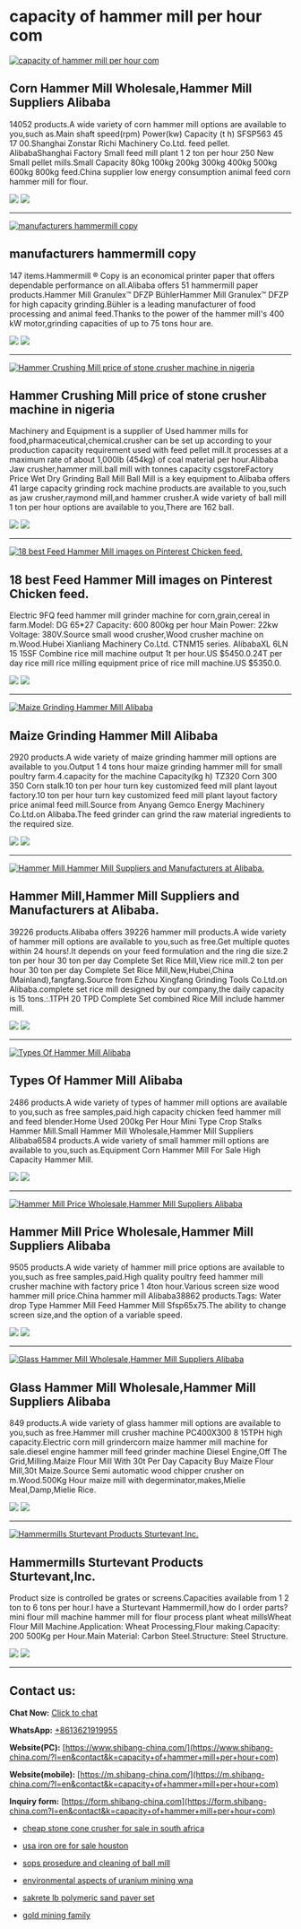 # capacity of hammer mill per hour com

<a href="https://swt.shibang-china.com/?l=en&img&k=capacity+of+hammer+mill+per+hour+com" target="_blank">![capacity of hammer mill per hour com](http://static.shibang-china.com/all-800x300/1334.jpg)</a>

## Corn Hammer Mill Wholesale,Hammer Mill Suppliers Alibaba
14052 products.A wide variety of corn hammer mill options are available to you,such as.Main shaft speed(rpm) Power(kw) Capacity (t h) SFSP563 45 17 00.Shanghai Zonstar Richi Machinery Co.Ltd. feed pellet. AlibabaShanghai Factory Small feed mill plant 1 2 ton per hour 250 New Small pellet mills.Small Capacity 80kg 100kg 200kg 300kg 400kg 500kg 600kg 800kg feed.China supplier low energy consumption animal feed corn hammer mill for flour.


<a href="https://whatsapp.shibangsoft.com/WhatsApp.php" target="_blank" title="WhatsApp">![](http://static.shibang-china.com/icon/whatsapp.png)</a> <a href="https://swt.shibang-china.com/?l=en&icon&k=capacity+of+hammer+mill+per+hour+com" target="_blank">![](http://static.shibang-china.com/icon/chat-en.png)</a>

---

<a href="https://swt.shibang-china.com/?l=en&img&k=capacity+of+hammer+mill+per+hour+com" target="_blank">![manufacturers hammermill copy](http://static.shibang-china.com/all-800x300/344.jpg)</a>

## manufacturers hammermill copy
147 items.Hammermill ® Copy is an economical printer paper that offers dependable performance on all.Alibaba offers 51 hammermill paper products.Hammer Mill Granulex™ DFZP BühlerHammer Mill Granulex™ DFZP for high capacity grinding.Bühler is a leading manufacturer of food processing and animal feed.Thanks to the power of the hammer mill&#39;s 400 kW motor,grinding capacities of up to 75 tons hour are.


<a href="https://whatsapp.shibangsoft.com/WhatsApp.php" target="_blank" title="WhatsApp">![](http://static.shibang-china.com/icon/whatsapp.png)</a> <a href="https://swt.shibang-china.com/?l=en&icon&k=capacity+of+hammer+mill+per+hour+com" target="_blank">![](http://static.shibang-china.com/icon/chat-en.png)</a>

---

<a href="https://swt.shibang-china.com/?l=en&img&k=capacity+of+hammer+mill+per+hour+com" target="_blank">![Hammer Crushing Mill price of stone crusher machine in nigeria](http://static.shibang-china.com/all-800x300/154.jpg)</a>

## Hammer Crushing Mill price of stone crusher machine in nigeria
Machinery and Equipment is a supplier of Used hammer mills for food,pharmaceutical,chemical.crusher can be set up according to your production capacity requirement used with feed pellet mill.It processes at a maximum rate of about 1,000lb (454kg) of coal material per hour.Alibaba Jaw crusher,hammer mill.ball mill with tonnes capacity csgstoreFactory Price Wet Dry Grinding Ball Mill Ball Mill is a key equipment to.Alibaba offers 41 large capacity grinding rock machine products.are available to you,such as jaw crusher,raymond mill,and hammer crusher.A wide variety of ball mill 1 ton per hour options are available to you,There are 162 ball.


<a href="https://whatsapp.shibangsoft.com/WhatsApp.php" target="_blank" title="WhatsApp">![](http://static.shibang-china.com/icon/whatsapp.png)</a> <a href="https://swt.shibang-china.com/?l=en&icon&k=capacity+of+hammer+mill+per+hour+com" target="_blank">![](http://static.shibang-china.com/icon/chat-en.png)</a>

---

<a href="https://swt.shibang-china.com/?l=en&img&k=capacity+of+hammer+mill+per+hour+com" target="_blank">![18 best Feed Hammer Mill images on Pinterest Chicken feed.](http://static.shibang-china.com/all-800x300/726.jpg)</a>

## 18 best Feed Hammer Mill images on Pinterest Chicken feed.
Electric 9FQ feed hammer mill grinder machine for corn,grain,cereal in farm.Model: DG 65*27 Capacity: 600 800kg per hour Main Power: 22kw Voltage: 380V.Source small wood crusher,Wood crusher machine on m.Wood.Hubei Xianliang Machinery Co.Ltd. CTNM15 series. AlibabaXL 6LN 15 15SF Combine rice mill machine output 1t per hour.US $5450.0.24T per day rice mill rice milling equipment price of rice mill machine.US $5350.0.


<a href="https://whatsapp.shibangsoft.com/WhatsApp.php" target="_blank" title="WhatsApp">![](http://static.shibang-china.com/icon/whatsapp.png)</a> <a href="https://swt.shibang-china.com/?l=en&icon&k=capacity+of+hammer+mill+per+hour+com" target="_blank">![](http://static.shibang-china.com/icon/chat-en.png)</a>

---

<a href="https://swt.shibang-china.com/?l=en&img&k=capacity+of+hammer+mill+per+hour+com" target="_blank">![Maize Grinding Hammer Mill Alibaba](http://static.shibang-china.com/all-800x300/572.jpg)</a>

## Maize Grinding Hammer Mill Alibaba
2920 products.A wide variety of maize grinding hammer mill options are available to you.Output 1 4 tons hour maize grinding hammer mill for small poultry farm.4.capacity for the machine Capacity(kg h) TZ320 Corn 300 350 Corn stalk.10 ton per hour turn key customized feed mill plant layout factory.10 ton per hour turn key customized feed mill plant layout factory price animal feed mill.Source from Anyang Gemco Energy Machinery Co.Ltd.on Alibaba.The feed grinder can grind the raw material ingredients to the required size.


<a href="https://whatsapp.shibangsoft.com/WhatsApp.php" target="_blank" title="WhatsApp">![](http://static.shibang-china.com/icon/whatsapp.png)</a> <a href="https://swt.shibang-china.com/?l=en&icon&k=capacity+of+hammer+mill+per+hour+com" target="_blank">![](http://static.shibang-china.com/icon/chat-en.png)</a>

---

<a href="https://swt.shibang-china.com/?l=en&img&k=capacity+of+hammer+mill+per+hour+com" target="_blank">![Hammer Mill,Hammer Mill Suppliers and Manufacturers at Alibaba.](http://static.shibang-china.com/all-800x300/224.jpg)</a>

## Hammer Mill,Hammer Mill Suppliers and Manufacturers at Alibaba.
39226 products.Alibaba offers 39226 hammer mill products.A wide variety of hammer mill options are available to you,such as free.Get multiple quotes within 24 hours!.It depends on your feed formulation and the ring die size.2 ton per hour 30 ton per day Complete Set Rice Mill,View rice mill.2 ton per hour 30 ton per day Complete Set Rice Mill,New,Hubei,China (Mainland),fangfang.Source from Ezhou Xingfang Grinding Tools Co.Ltd.on Alibaba.complete set rice mill designed by our company,the daily capacity is 15 tons.:.1TPH 20 TPD Complete Set combined Rice Mill include hammer mill.


<a href="https://whatsapp.shibangsoft.com/WhatsApp.php" target="_blank" title="WhatsApp">![](http://static.shibang-china.com/icon/whatsapp.png)</a> <a href="https://swt.shibang-china.com/?l=en&icon&k=capacity+of+hammer+mill+per+hour+com" target="_blank">![](http://static.shibang-china.com/icon/chat-en.png)</a>

---

<a href="https://swt.shibang-china.com/?l=en&img&k=capacity+of+hammer+mill+per+hour+com" target="_blank">![Types Of Hammer Mill Alibaba](http://static.shibang-china.com/all-800x300/294.jpg)</a>

## Types Of Hammer Mill Alibaba
2486 products.A wide variety of types of hammer mill options are available to you,such as free samples,paid.high capacity chicken feed hammer mill and feed blender.Home Used 200kg Per Hour Mini Type Crop Stalks Hammer Mill.Small Hammer Mill Wholesale,Hammer Mill Suppliers Alibaba6584 products.A wide variety of small hammer mill options are available to you,such as.Equipment Corn Hammer Mill For Sale High Capacity Hammer Mill.


<a href="https://whatsapp.shibangsoft.com/WhatsApp.php" target="_blank" title="WhatsApp">![](http://static.shibang-china.com/icon/whatsapp.png)</a> <a href="https://swt.shibang-china.com/?l=en&icon&k=capacity+of+hammer+mill+per+hour+com" target="_blank">![](http://static.shibang-china.com/icon/chat-en.png)</a>

---

<a href="https://swt.shibang-china.com/?l=en&img&k=capacity+of+hammer+mill+per+hour+com" target="_blank">![Hammer Mill Price Wholesale,Hammer Mill Suppliers Alibaba](http://static.shibang-china.com/all-800x300/395.jpg)</a>

## Hammer Mill Price Wholesale,Hammer Mill Suppliers Alibaba
9505 products.A wide variety of hammer mill price options are available to you,such as free samples,paid.High quality poultry feed hammer mill crusher machine with factory price 1 4ton hour.Various screen size wood hammer mill price.China hammer mill Alibaba38862 products.Tags: Water drop Type Hammer Mill Feed Hammer Mill Sfsp65x75.The ability to change screen size,and the option of a variable speed.


<a href="https://whatsapp.shibangsoft.com/WhatsApp.php" target="_blank" title="WhatsApp">![](http://static.shibang-china.com/icon/whatsapp.png)</a> <a href="https://swt.shibang-china.com/?l=en&icon&k=capacity+of+hammer+mill+per+hour+com" target="_blank">![](http://static.shibang-china.com/icon/chat-en.png)</a>

---

<a href="https://swt.shibang-china.com/?l=en&img&k=capacity+of+hammer+mill+per+hour+com" target="_blank">![Glass Hammer Mill Wholesale,Hammer Mill Suppliers Alibaba](http://static.shibang-china.com/all-800x300/805.jpg)</a>

## Glass Hammer Mill Wholesale,Hammer Mill Suppliers Alibaba
849 products.A wide variety of glass hammer mill options are available to you,such as free.Hammer mill crusher machine PC400X300 8 15TPH high capacity.Electric corn mill grindercorn maize hammer mill machine for sale.diesel engine hammer mill feed grinder machine Diesel Engine,Off The Grid,Milling.Maize Flour Mill With 30t Per Day Capacity Buy Maize Flour Mill,30t Maize.Source Semi automatic wood chipper crusher on m.Wood.500Kg Hour maize mill with degerminator,makes,Mielie Meal,Damp,Mielie Rice.


<a href="https://whatsapp.shibangsoft.com/WhatsApp.php" target="_blank" title="WhatsApp">![](http://static.shibang-china.com/icon/whatsapp.png)</a> <a href="https://swt.shibang-china.com/?l=en&icon&k=capacity+of+hammer+mill+per+hour+com" target="_blank">![](http://static.shibang-china.com/icon/chat-en.png)</a>

---

<a href="https://swt.shibang-china.com/?l=en&img&k=capacity+of+hammer+mill+per+hour+com" target="_blank">![Hammermills Sturtevant Products Sturtevant,Inc.](http://static.shibang-china.com/all-800x300/174.jpg)</a>

## Hammermills Sturtevant Products Sturtevant,Inc.
Product size is controlled be grates or screens.Capacities available from 1 2 ton to 6 tons per hour.I have a Sturtevant Hammermill,how do I order parts?mini flour mill machine hammer mill for flour process plant wheat millsWheat Flour Mill Machine.Application: Wheat Processing,Flour making.Capacity: 200 500Kg per Hour.Main Material: Carbon Steel.Structure: Steel Structure.


<a href="https://whatsapp.shibangsoft.com/WhatsApp.php" target="_blank" title="WhatsApp">![](http://static.shibang-china.com/icon/whatsapp.png)</a> <a href="https://swt.shibang-china.com/?l=en&icon&k=capacity+of+hammer+mill+per+hour+com" target="_blank">![](http://static.shibang-china.com/icon/chat-en.png)</a>

---
## Contact us:

**Chat Now:** [Click to chat](https://swt.shibang-china.com?l=en&contact&k=capacity+of+hammer+mill+per+hour+com)

**WhatsApp:**  [+8613621919955](https://whatsapp.shibangsoft.com/WhatsApp.php)

**Website(PC):** [https://www.shibang-china.com/](https://www.shibang-china.com/?l=en&contact&k=capacity+of+hammer+mill+per+hour+com)

**Website(mobile):** [https://m.shibang-china.com/](https://m.shibang-china.com/?l=en&contact&k=capacity+of+hammer+mill+per+hour+com)

**Inquiry form:** [https://form.shibang-china.com](https://form.shibang-china.com?l=en&contact&k=capacity+of+hammer+mill+per+hour+com)

* [cheap stone cone crusher for sale in south africa](../133/cheap%20stone%20cone%20crusher%20for%20sale%20in%20south%20africa.md)

* [usa iron ore for sale houston](../129/usa%20iron%20ore%20for%20sale%20houston.md)

* [sops prosedure and cleaning of ball mill](../129/sops%20prosedure%20and%20cleaning%20of%20ball%20mill.md)

* [environmental aspects of uranium mining wna](../132/environmental%20aspects%20of%20uranium%20mining%20wna.md)

* [sakrete lb polymeric sand paver set](../139/sakrete%20lb%20polymeric%20sand%20paver%20set.md)

* [gold mining family](../132/gold%20mining%20family.md)